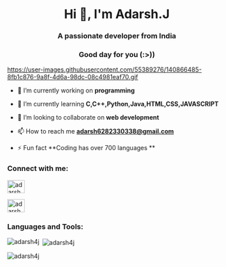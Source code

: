 
<h1 align="center">Hi 👋, I'm Adarsh.J</h1>

<h3 align="center">A passionate developer from India</h3>

<h3 align="center">Good day for you (:>))</h2>

https://user-images.githubusercontent.com/55389276/140866485-8fb1c876-9a8f-4d6a-98dc-08c4981eaf70.gif


- 🔭 I’m currently working on **programming**

- 🌱 I’m currently learning **C,C++,Python,Java,HTML,CSS,JAVASCRIPT**

- 👯 I’m looking to collaborate on **web development**

- 📫 How to reach me **adarsh6282330338@gmail.com**

- ⚡ Fun fact **Coding has over 700 languages **

<h3 align="left">Connect with me:</h3>

<p align="left">

<a href="https://fb.com/adarsh.j" target="blank"><img align="center" src="https://raw.githubusercontent.com/rahuldkjain/github-profile-readme-generator/master/src/images/icons/Social/facebook.svg" alt="adarsh" height="30" width="40" /></a>

<a href="https://instagram.com/adarsh_j_2382" target="blank"><img align="center" src="https://raw.githubusercontent.com/rahuldkjain/github-profile-readme-generator/master/src/images/icons/Social/instagram.svg" alt="adarsh_j_2382" height="30" width="40" /></a>

</p>

<h3 align="left">Languages and Tools:</h3>



</p>

<p><img align="left" src="https://github-readme-stats.vercel.app/api/top-langs?username=adarsh4j&show_icons=true&locale=en&layout=compact" alt="adarsh4j" /></p>

<p>&nbsp;<img align="center" src="https://github-readme-stats.vercel.app/api?username=adarsh4j&show_icons=true&locale=en" alt="adarsh4j" /></p>

<p><img align="center" src="https://github-readme-streak-stats.herokuapp.com/?user=adarsh4j&" alt="adarsh4j" /></p>



